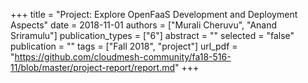 +++
title = "Project: Explore OpenFaaS Development and Deployment Aspects"
date = 2018-11-01
authors = ["Murali Cheruvu", "Anand Sriramulu"]
publication_types = ["6"]
abstract = ""
selected = "false"
publication = ""
tags = ["Fall 2018", "project"]
url_pdf = "https://github.com/cloudmesh-community/fa18-516-11/blob/master/project-report/report.md"
+++

